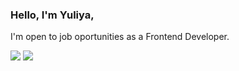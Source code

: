 ### Hello,  I'm Yuliya, 
 I'm open to job oportunities as a Frontend Developer.

![](https://img.shields.io/badge/-ReactJs-61DAFB?logo=react&logoColor=white&style=flat-square)
![](https://img.shields.io/badge/CSS-informational?style=flat-square&logo=css3&logoColor=white&color=4AB197)


<!--
**vasenina/vasenina** is a ✨ _special_ ✨ repository because its `README.md` (this file) appears on your GitHub profile.

Here are some ideas to get you started:

- 🔭 I’m currently working on ...
- 🌱 I’m currently learning ...
- 👯 I’m looking to collaborate on ...
- 🤔 I’m looking for help with ...
- 💬 Ask me about ...
- 📫 How to reach me: ...
- 😄 Pronouns: ...
- ⚡ Fun fact: ...
-->
